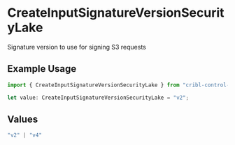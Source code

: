 # CreateInputSignatureVersionSecurityLake

Signature version to use for signing S3 requests

## Example Usage

```typescript
import { CreateInputSignatureVersionSecurityLake } from "cribl-control-plane/models/operations";

let value: CreateInputSignatureVersionSecurityLake = "v2";
```

## Values

```typescript
"v2" | "v4"
```